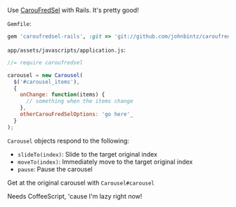 Use [CarouFredSel](http://caroufredsel.frebsite.nl/) with Rails. It's pretty good!

`Gemfile`:

``` ruby
gem 'caroufredsel-rails', :git => 'git://github.com/johnbintz/caroufredsel-rails.git'
```

`app/assets/javascripts/application.js`:

``` javascript
//= require caroufredsel

carousel = new Carousel(
  $('#carousel_items'),
  {
    onChange: function(items) {
      // something when the items change
    },
    otherCarouFredSelOptions: 'go here'_
  }
);
```

`Carousel` objects respond to the following:

* `slideTo(index)`: Slide to the target original index
* `moveTo(index)`: Immediately move to the target original index
* `pause`: Pause the carousel

Get at the original carousel with `Carousel#carousel`

Needs CoffeeScript, 'cause I'm lazy right now!

